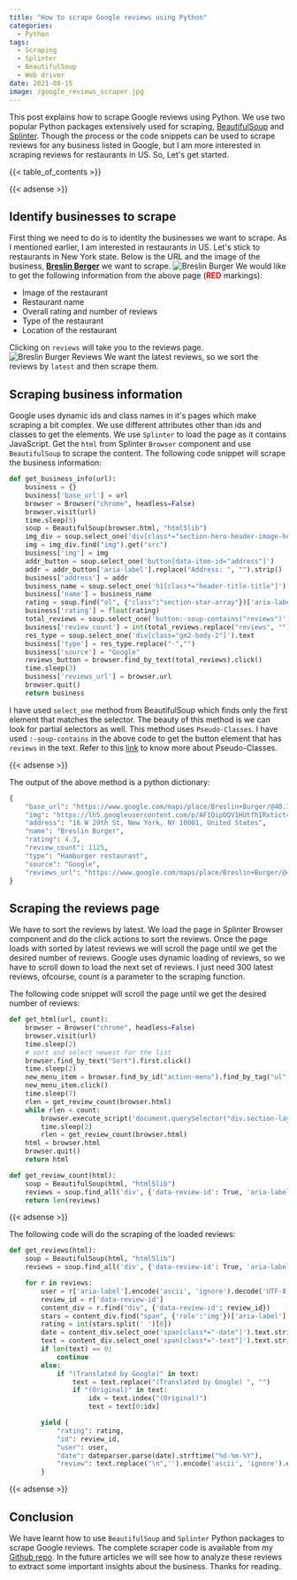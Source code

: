 ```yaml
---
title: "How to scrape Google reviews using Python"
categories:
  - Python
tags:
  - Scraping
  - Splinter
  - BeautifulSoup
  - Web driver
date: 2021-08-15
image: /google_reviews_scraper.jpg
---
```

This post explains how to scrape Google reviews using Python. We use two popular Python packages extensively used for scraping, [BeautifulSoup](https://www.crummy.com/software/BeautifulSoup/bs4/doc/) and [Splinter](https://splinter.readthedocs.io/en/latest/). Though the process or the code snippets can be used to scrape reviews for any business listed in Google, but I am more interested in scraping reviews for restaurants in US. So, Let's get started.

{{< table_of_contents >}}

{{< adsense >}}

## Identify businesses to scrape
First thing we need to do is to identity the businesses we want to scrape. As I mentioned earlier, I am interested in restaurants in US. Let's stick to restaurants in New York state. Below is the URL and the image of the business, [**Breslin Berger**](https://www.google.com/maps/place/Breslin+Burger/@40.745568,-73.990283,17z/data=!4m5!3m4!1s0x89c259a61b874f57:0xc5fd887f907ea722!8m2!3d40.745568!4d-73.988089) we want to scrape.
![Breslin Burger](/breslin_burger.png "Breslin Burger")
We would like to get the following information from the above page (<span style="color:red">**RED**</span> markings):
* Image of the restaurant
* Restaurant name
* Overall rating and number of reviews
* Type of the restaurant
* Location of the restaurant

Clicking on `reviews` will take you to the reviews page.
![Breslin Burger Reviews](/breslin_burger_reviews.png "Breslin Burger Reviews")
We want the latest reviews, so we sort the reviews by `latest` and then scrape them.

## Scraping business information
Google uses dynamic ids and class names in it's pages which make scraping a bit complex. We use different attributes other than ids and classes to get the elements. We use `Splinter` to load the page as it contains JavaScript. Get the `html` from Splinter `Browser` component and use `BeautifulSoup` to scrape the content. The following code snippet will scrape the business information:

```python
def get_business_info(url):
    business = {}
    business['base_url'] = url
    browser = Browser("chrome", headless=False)
    browser.visit(url)
    time.sleep(5)
    soup = BeautifulSoup(browser.html, "html5lib")
    img_div = soup.select_one('div[class*="section-hero-header-image-hero-container"]')
    img = img_div.find("img").get("src")
    business['img'] = img
    addr_button = soup.select_one('button[data-item-id="address"]')
    addr = addr_button['aria-label'].replace("Address: ", "").strip()
    business['address'] = addr
    business_name = soup.select_one('h1[class*="header-title-title"]').text.strip()
    business['name'] = business_name
    rating = soup.find("ol", {"class":"section-star-array"})['aria-label'].replace("stars", "").strip()
    business['rating'] = float(rating)
    total_reviews = soup.select_one('button:-soup-contains("reviews")').text
    business['review_count'] = int(total_reviews.replace("reviews", "").strip().replace(",","")) 
    res_type = soup.select_one('div[class="gm2-body-2"]').text
    business['type'] = res_type.replace("·","")
    business['source'] = "Google"
    reviews_button = browser.find_by_text(total_reviews).click()
    time.sleep(3)
    business['reviews_url'] = browser.url
    browser.quit()
    return business
```
I have used `select_one` method from BeautifulSoup which finds only the first element that matches the selector. The beauty of this method is we can look for partial selectors as well. This method uses `Pseudo-Classes`. I have used `:-soup-contains` in the above code to get the button element that has `reviews` in the text. Refer to this [link](https://facelessuser.github.io/soupsieve/selectors/pseudo-classes/) to know more about Pseudo-Classes.

{{< adsense >}}

The output of the above method is a python dictionary:
```python
{
    "base_url": "https://www.google.com/maps/place/Breslin+Burger/@40.745568,-73.990283,17z/data=!3m1!4b1!4m5!3m4!1s0x89c259a61b874f57:0xc5fd887f907ea722!8m2!3d40.745568!4d-73.988089",
    "img": "https://lh5.googleusercontent.com/p/AF1QipOQV1HUtfhIRxtict4owToQkQpQHbCJZ_KsW83e=w491-h240-k-no",
    "address": "16 W 29th St, New York, NY 10001, United States",
    "name": "Breslin Burger",
    "rating": 4.3,
    "review_count": 1125,
    "type": "Hamburger restaurant",
    "source": "Google",
    "reviews_url": "https://www.google.com/maps/place/Breslin+Burger/@40.745568,-73.9902777,17z/data=!4m7!3m6!1s0x89c259a61b874f57:0xc5fd887f907ea722!8m2!3d40.745568!4d-73.988089!9m1!1b1"
}
```
## Scraping the reviews page
We have to sort the reviews by latest. We load the page in Splinter Browser component and do the click actions to sort the reviews. Once the page loads with sorted by latest reviews we will scroll the page until we get the desired number of reviews. Google uses dynamic loading of reviews, so we have to scroll down to load the next set of reviews. I just need 300 latest reviews, ofcourse, count is a parameter to the scraping function.

The following code snippet will scroll the page until we get the desired number of reviews:
```python
def get_html(url, count):
    browser = Browser("chrome", headless=False)
    browser.visit(url)
    time.sleep(2)
    # sort and select newest for the list
    browser.find_by_text("Sort").first.click()
    time.sleep(2)
    new_menu_item = browser.find_by_id("action-menu").find_by_tag("ul").find_by_tag("li")[1]
    new_menu_item.click()
    time.sleep(7)
    rlen = get_review_count(browser.html)
    while rlen < count:
        browser.execute_script('document.querySelector("div.section-layout.section-scrollbox").scrollTop = document.querySelector("div.section-layout.section-scrollbox").scrollHeight')
        time.sleep(2)
        rlen = get_review_count(browser.html)
    html = browser.html
    browser.quit()
    return html

def get_review_count(html):
    soup = BeautifulSoup(html, "html5lib")
    reviews = soup.find_all('div', {'data-review-id': True, 'aria-label': True})
    return len(reviews)
```
{{< adsense >}}

The following code will do the scraping of the loaded reviews:
```python
def get_reviews(html):
    soup = BeautifulSoup(html, "html5lib")
    reviews = soup.find_all('div', {'data-review-id': True, 'aria-label': True})

    for r in reviews:   
        user = r['aria-label'].encode('ascii', 'ignore').decode('UTF-8')
        review_id = r['data-review-id']
        content_div = r.find("div", {'data-review-id': review_id})
        stars = content_div.find("span", {'role':'img'})['aria-label'].strip()
        rating = int(stars.split(' ')[0])
        date = content_div.select_one('span[class*="-date"]').text.strip()
        text = content_div.select_one('span[class*="-text"]').text.strip()
        if len(text) == 0:
            continue
        else:
            if "(Translated by Google)" in text: 
                text = text.replace("(Translated by Google) ", "")
                if "(Original)" in text:
                    idx = text.index("(Original)")
                    text = text[0:idx]

        yield {
            "rating": rating,
            "id": review_id,
            "user": user,
            "date": dateparser.parse(date).strftime("%d-%m-%Y"),
            "review": text.replace("\n",'').encode('ascii', 'ignore').decode('UTF-8')
        }
```
{{< adsense >}}

## Conclusion
We have learnt how to use `BeautifulSoup` and `Splinter` Python packages to scrape Google reviews. The complete scraper code is available from my [Github repo](https://github.com/saisyam/reviews-scraper). In the future articles we will see how to analyze these reviews to extract some important insights about the business. Thanks for reading. 

